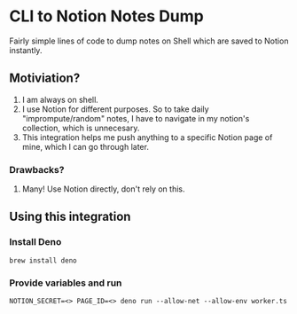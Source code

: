 # CLI to Notion Notes Dump

Fairly simple lines of code to dump notes on Shell which are saved to Notion instantly.

## Motiviation?

1. I am always on shell.
2. I use Notion for different purposes. So to take daily "imprompute/random" notes, I have to navigate in my notion's collection, which is unnecesary.
3. This integration helps me push anything to a specific Notion page of mine, which I can go through later.

### Drawbacks?

1. Many! Use Notion directly, don't rely on this.


## Using this integration

### Install Deno
```
brew install deno
```

### Provide variables and run
```
NOTION_SECRET=<> PAGE_ID=<> deno run --allow-net --allow-env worker.ts
```